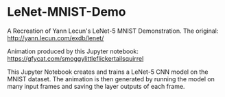 # LeNet-MNIST-Demo

A Recreation of Yann Lecun's LeNet-5 MNIST Demonstration. The original: http://yann.lecun.com/exdb/lenet/

Animation produced by this Jupyter notebook: https://gfycat.com/smoggylittleflickertailsquirrel

This Jupyter Notebook creates and trains a LeNet-5 CNN model on the MNIST dataset. The animation is then generated by running the model on many input frames and saving the layer outputs of each frame. 
